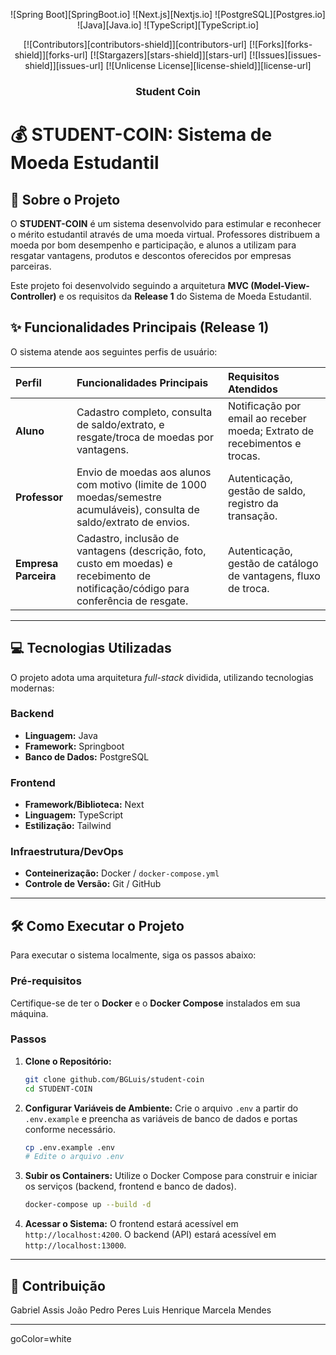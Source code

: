 <div align="center">

![Spring Boot][SpringBoot.io]
![Next.js][Nextjs.io]
![PostgreSQL][Postgres.io]
![Java][Java.io]
![TypeScript][TypeScript.io]

[![Contributors][contributors-shield]][contributors-url]
[![Forks][forks-shield]][forks-url]
[![Stargazers][stars-shield]][stars-url]
[![Issues][issues-shield]][issues-url]
[![Unlicense License][license-shield]][license-url]

  <!-- <a href="https://github.com/bgluis/student-coin/">
    <img src="images/logo.png" alt="Logo" width="80" height="80">
  </a> -->

  <h3>Student Coin</h3>
</div>

# 💰 STUDENT-COIN: Sistema de Moeda Estudantil

## 🎯 Sobre o Projeto

O **STUDENT-COIN** é um sistema desenvolvido para estimular e reconhecer o mérito estudantil através de uma moeda virtual. Professores distribuem a moeda por bom desempenho e participação, e alunos a utilizam para resgatar vantagens, produtos e descontos oferecidos por empresas parceiras.

Este projeto foi desenvolvido seguindo a arquitetura **MVC (Model-View-Controller)** e os requisitos da **Release 1** do Sistema de Moeda Estudantil.

## ✨ Funcionalidades Principais (Release 1)

O sistema atende aos seguintes perfis de usuário:

| Perfil | Funcionalidades Principais | Requisitos Atendidos |
| :--- | :--- | :--- |
| **Aluno** | Cadastro completo, consulta de saldo/extrato, e resgate/troca de moedas por vantagens. | Notificação por email ao receber moeda; Extrato de recebimentos e trocas. |
| **Professor** | Envio de moedas aos alunos com motivo (limite de 1000 moedas/semestre acumuláveis), consulta de saldo/extrato de envios. | Autenticação, gestão de saldo, registro da transação. |
| **Empresa Parceira** | Cadastro, inclusão de vantagens (descrição, foto, custo em moedas) e recebimento de notificação/código para conferência de resgate. | Autenticação, gestão de catálogo de vantagens, fluxo de troca. |

---

## 💻 Tecnologias Utilizadas

O projeto adota uma arquitetura *full-stack* dividida, utilizando tecnologias modernas:

### Backend
* **Linguagem:** Java
* **Framework:** Springboot
* **Banco de Dados:** PostgreSQL

### Frontend
* **Framework/Biblioteca:** Next
* **Linguagem:** TypeScript
* **Estilização:** Tailwind

### Infraestrutura/DevOps
* **Conteinerização:** Docker / `docker-compose.yml`
* **Controle de Versão:** Git / GitHub

---

## 🛠️ Como Executar o Projeto

Para executar o sistema localmente, siga os passos abaixo:

### Pré-requisitos
Certifique-se de ter o **Docker** e o **Docker Compose** instalados em sua máquina.

### Passos
1.  **Clone o Repositório:**
    ```bash
    git clone github.com/BGLuis/student-coin
    cd STUDENT-COIN
    ```
2.  **Configurar Variáveis de Ambiente:**
    Crie o arquivo `.env` a partir do `.env.example` e preencha as variáveis de banco de dados e portas conforme necessário.
    ```bash
    cp .env.example .env
    # Edite o arquivo .env
    ```
3.  **Subir os Containers:**
    Utilize o Docker Compose para construir e iniciar os serviços (backend, frontend e banco de dados).
    ```bash
    docker-compose up --build -d
    ```
4.  **Acessar o Sistema:**
    O frontend estará acessível em `http://localhost:4200`.
    O backend (API) estará acessível em `http://localhost:13000`.

---

## 🤝 Contribuição

Gabriel Assis
João Pedro Peres
Luis Henrique
Marcela Mendes

---


goColor=white
